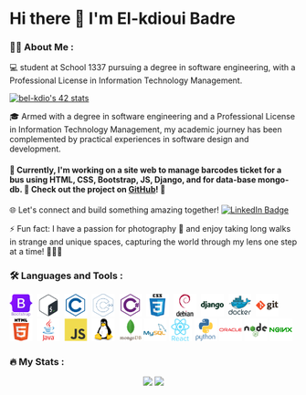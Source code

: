 # Hi there 👋  I'm El-kdioui Badre
          
### :man_technologist: About Me :

💻 student at School 1337 pursuing a degree in software engineering, with a Professional License in Information Technology Management.

[![bel-kdio's 42 stats](https://badge.mediaplus.ma/darkblue/bel-kdio)](https://github.com/oakoudad/badge42)

🎓 Armed with a degree in software engineering and a Professional License in Information Technology Management, my academic journey has been complemented by practical experiences in software design and development.

<h4> 🚨 Currently, I'm working on a site web to manage barcodes ticket for a bus using HTML, CSS, Bootstrap, JS, Django, and for data-base mongo-db. 🔗 Check out the project on <a href="[https://github.com/belkdioui/task_manager-Js-Django-PostgreSQL](https://github.com/belkdioui/Create-manage-and-track-dynamic-QR-codes)">GitHub</a>! 🚨</h4>

🌐 Let's connect and build something amazing together! 
  <a href="https://www.linkedin.com/in/badre-el-kdioui-1a88471b1/">
    <img src="https://img.shields.io/badge/LinkedIn-blue?style=for-the-badge&logo=linkedin&logoColor=white" alt="LinkedIn Badge"/>
  </a>

⚡ Fun fact: I have a passion for photography 🌟 and enjoy taking long walks in strange and unique spaces, capturing the world through my lens one step at a time! 🚶‍♂️🌌

### :hammer_and_wrench: Languages and Tools :
<div>
  <img src="https://github.com/devicons/devicon/blob/master/icons/bootstrap/bootstrap-original-wordmark.svg" title="Bootstrap" alt="Boot" width="40" height="40"/>&nbsp;
  <img src="https://github.com/devicons/devicon/blob/master/icons/bash/bash-original.svg" title="Bash" alt="Bash" width="40" height="40"/>&nbsp;
  <img src="https://github.com/devicons/devicon/blob/master/icons/c/c-line.svg" title="C" alt="C" width="40" height="40"/>&nbsp;
  <img src="https://github.com/devicons/devicon/blob/master/icons/cplusplus/cplusplus-line.svg" title="C++" alt="C++" width="40" height="40"/>&nbsp;
  <img src="https://github.com/devicons/devicon/blob/master/icons/csharp/csharp-line.svg" title="C#" alt="C#" width="40" height="40"/>&nbsp;
  <img src="https://github.com/devicons/devicon/blob/master/icons/css3/css3-original-wordmark.svg" title="css" alt="css" width="40" height="40"/>&nbsp;
  <img src="https://github.com/devicons/devicon/blob/master/icons/debian/debian-original-wordmark.svg"  title="Debian" alt="Debian" width="40" height="40"/>&nbsp;
  <img src="https://github.com/devicons/devicon/blob/master/icons/django/django-plain-wordmark.svg" title="Django" alt="Django" width="40" height="40"/>&nbsp;
  <img src="https://github.com/devicons/devicon/blob/master/icons/docker/docker-original-wordmark.svg" title="Docker" alt="Docker" width="40" height="40"/>&nbsp;
  <img src="https://github.com/devicons/devicon/blob/master/icons/git/git-original-wordmark.svg" title="git" alt="git" width="40" height="40"/>&nbsp;
  <img src="https://github.com/devicons/devicon/blob/master/icons/html5/html5-original-wordmark.svg" title="html"  alt="html" width="40" height="40"/>&nbsp;
  <img src="https://github.com/devicons/devicon/blob/master/icons/java/java-original-wordmark.svg" title="java"  alt="java" width="40" height="40"/>&nbsp;
  <img src="https://github.com/devicons/devicon/blob/master/icons/javascript/javascript-original.svg" title="Javascript" alt="Javascript" width="40" height="40"/>&nbsp;
  <img src="https://github.com/devicons/devicon/blob/master/icons/linux/linux-original.svg" title="Linux" alt="Linux" width="40" height="40"/>&nbsp;
  <img src="https://github.com/devicons/devicon/blob/master/icons/mongodb/mongodb-original-wordmark.svg" title="mongo" alt="mongo" width="40" height="40"/>
  <img src="https://github.com/devicons/devicon/blob/master/icons/mysql/mysql-original-wordmark.svg" title="mysql" alt="mysql" width="40" height="40"/>
  <img src="https://github.com/devicons/devicon/blob/master/icons/react/react-original-wordmark.svg" title="React" alt="React" width="40" height="40"/>
  <img src="https://github.com/devicons/devicon/blob/master/icons/python/python-original-wordmark.svg" title="python" alt="python" width="40" height="40"/>
  <img src="https://github.com/devicons/devicon/blob/master/icons/oracle/oracle-original.svg" title="oracle" alt="oracle" width="40" height="40"/>
  <img src="https://github.com/devicons/devicon/blob/master/icons/nodejs/nodejs-original-wordmark.svg" title="nodejs" alt="nodejs" width="40" height="40"/>
  <img src="https://github.com/devicons/devicon/blob/master/icons/nginx/nginx-original.svg" title="Nginx" alt="Nginx" width="40" height="40"/>
</div>

### :fire: My Stats :
<div style="text-align: center">
  <img src="https://github-readme-stats.vercel.app/api?username=belkdioui&count_private=true&show_icons=true&theme=prussian" width="400">
  <img src="https://github-readme-stats.vercel.app/api/top-langs/?username=belkdioui&hide=php&title_color=ffffff&text_color=c9cacc&icon_color=4AB197&bg_color=1A2B34" />
</div>
